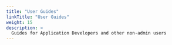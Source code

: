 ```yaml
---
title: "User Guides"
linkTitle: "User Guides"
weight: 15
description: >
  Guides for Application Developers and other non-admin users
---
```

